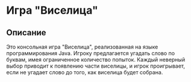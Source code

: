 # Игра "Виселица"

## Описание

Это консольная игра "Виселица", реализованная на языке программирования Java.
Игроку предлагается угадать слово по буквам, имея ограниченное количество попыток.
Каждый неверный выбор приводит к появлению части виселицы, и игрок проигрывает, если не угадает слово до того, как виселица будет собрана.

